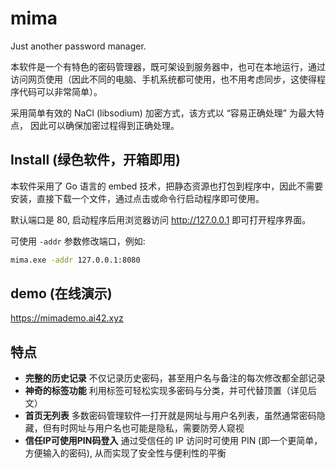 # mima

Just another password manager.

本软件是一个有特色的密码管理器，既可架设到服务器中，也可在本地运行，通过访问网页使用（因此不同的电脑、手机系统都可使用，也不用考虑同步，这使得程序代码可以非常简单）。

采用简单有效的 NaCl (libsodium) 加密方式，该方式以 “容易正确处理” 为最大特点，
因此可以确保加密过程得到正确处理。


## Install (绿色软件，开箱即用)

本软件采用了 Go 语言的 embed 技术，把静态资源也打包到程序中，因此不需要安装，直接下载一个文件，通过点击或命令行启动程序即可使用。

默认端口是 80, 启动程序后用浏览器访问 http://127.0.0.1 即可打开程序界面。

可使用 `-addr` 参数修改端口，例如:

```sh
mima.exe -addr 127.0.0.1:8080
```

## demo (在线演示)

https://mimademo.ai42.xyz


## 特点

- **完整的历史记录** 不仅记录历史密码，甚至用户名与备注的每次修改都全部记录
- **神奇的标签功能** 利用标签可轻松实现多密码与分类，并可代替顶置（详见后文）
- **首页无列表** 多数密码管理软件一打开就是网址与用户名列表，虽然通常密码隐藏，但有时网址与用户名也可能是隐私，需要防旁人窥视
- **信任IP可使用PIN码登入** 通过受信任的 IP 访问时可使用 PIN (即一个更简单，方便输入的密码), 从而实现了安全性与便利性的平衡
